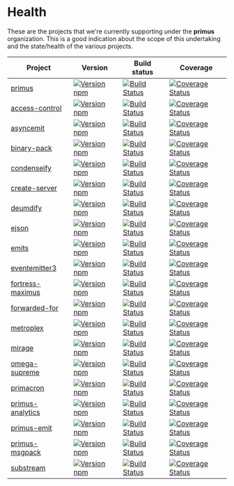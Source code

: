 # Health

These are the projects that we're currently supporting under the **primus**
organization. This is a good indication about the scope of this undertaking and
the state/health of the various projects.

Project                              | Version                                                            |Build status                                                               | Coverage
-------------------------------------|--------------------------------------------------------------------|---------------------------------------------------------------------------|---------------------------------------------------------------------------------
[primus][primus]                     | [![Version npm][npm-primus-badge]][npm-primus]                     | [![Build Status][ci-primus-badge]][ci-primus]                     | [![Coverage Status][coverage-primus-badge]][coverage-primus]
[access-control][access-control]     | [![Version npm][npm-access-control-badge]][npm-access-control]     | [![Build Status][ci-access-control-badge]][ci-access-control]     | [![Coverage Status][coverage-access-control-badge]][coverage-access-control]
[asyncemit][asyncemit]               | [![Version npm][npm-asyncemit-badge]][npm-asyncemit]               | [![Build Status][ci-asyncemit-badge]][ci-asyncemit]               | [![Coverage Status][coverage-asyncemit-badge]][coverage-asyncemit]
[binary-pack][binary-pack]           | [![Version npm][npm-binary-pack-badge]][npm-binary-pack]           | [![Build Status][ci-binary-pack-badge]][ci-binary-pack]           | [![Coverage Status][coverage-binary-pack-badge]][coverage-binary-pack]
[condenseify][condenseify]           | [![Version npm][npm-condenseify-badge]][npm-condenseify]           | [![Build Status][ci-condenseify-badge]][ci-condenseify]           | [![Coverage Status][coverage-condenseify-badge]][coverage-condenseify]
[create-server][create-server]       | [![Version npm][npm-create-server-badge]][npm-create-server]       | [![Build Status][ci-create-server-badge]][ci-create-server]       | [![Coverage Status][coverage-create-server-badge]][coverage-create-server]
[deumdify][deumdify]                 | [![Version npm][npm-deumdify-badge]][npm-deumdify]                 | [![Build Status][ci-deumdify-badge]][ci-deumdify]                 | [![Coverage Status][coverage-deumdify-badge]][coverage-deumdify]
[ejson][ejson]                       | [![Version npm][npm-ejson-badge]][npm-ejson]                       | [![Build Status][ci-ejson-badge]][ci-ejson]                       | [![Coverage Status][coverage-ejson-badge]][coverage-ejson]
[emits][emits]                       | [![Version npm][npm-emits-badge]][npm-emits]                       | [![Build Status][ci-emits-badge]][ci-emits]                       | [![Coverage Status][coverage-emits-badge]][coverage-emits]
[eventemitter3][eventemitter3]       | [![Version npm][npm-eventemitter3-badge]][npm-eventemitter3]       | [![Build Status][ci-eventemitter3-badge]][ci-eventemitter3]       | [![Coverage Status][coverage-eventemitter3-badge]][coverage-eventemitter3]
[fortress-maximus][fortress-maximus] | [![Version npm][npm-fortress-maximus-badge]][npm-fortress-maximus] | [![Build Status][ci-fortress-maximus-badge]][ci-fortress-maximus] | [![Coverage Status][coverage-fortress-maximus-badge]][coverage-fortress-maximus]
[forwarded-for][forwarded-for]       | [![Version npm][npm-forwarded-for-badge]][npm-forwarded-for]       | [![Build Status][ci-forwarded-for-badge]][ci-forwarded-for]       | [![Coverage Status][coverage-forwarded-for-badge]][coverage-forwarded-for]
[metroplex][metroplex]               | [![Version npm][npm-metroplex-badge]][npm-metroplex]               | [![Build Status][ci-metroplex-badge]][ci-metroplex]               | [![Coverage Status][coverage-metroplex-badge]][coverage-metroplex]
[mirage][mirage]                     | [![Version npm][npm-mirage-badge]][npm-mirage]                     | [![Build Status][ci-mirage-badge]][ci-mirage]                     | [![Coverage Status][coverage-mirage-badge]][coverage-mirage]
[omega-supreme][omega-supreme]       | [![Version npm][npm-omega-supreme-badge]][npm-omega-supreme]       | [![Build Status][ci-omega-supreme-badge]][ci-omega-supreme]       | [![Coverage Status][coverage-omega-supreme-badge]][coverage-omega-supreme]
[primacron][primacron]               | [![Version npm][npm-primacron-badge]][npm-primacron]               | [![Build Status][ci-primacron-badge]][ci-primacron]               | [![Coverage Status][coverage-primacron-badge]][coverage-primacron]
[primus-analytics][primus-analytics] | [![Version npm][npm-primus-analytics-badge]][npm-primus-analytics] | [![Build Status][ci-primus-analytics-badge]][ci-primus-analytics] | [![Coverage Status][coverage-primus-analytics-badge]][coverage-primus-analytics]
[primus-emit][primus-emit]           | [![Version npm][npm-primus-emit-badge]][npm-primus-emit]           | [![Build Status][ci-primus-emit-badge]][ci-primus-emit]           | [![Coverage Status][coverage-primus-emit-badge]][coverage-primus-emit]
[primus-msgpack][primus-msgpack]     | [![Version npm][npm-primus-msgpack-badge]][npm-primus-msgpack]     | [![Build Status][ci-primus-msgpack-badge]][ci-primus-msgpack]     | [![Coverage Status][coverage-primus-msgpack-badge]][coverage-primus-msgpack]
[substream][substream]               | [![Version npm][npm-substream-badge]][npm-substream]               | [![Build Status][ci-substream-badge]][ci-substream]               | [![Coverage Status][coverage-substream-badge]][coverage-substream]

[primus]: https://github.com/primus/primus
[npm-primus-badge]: https://img.shields.io/npm/v/primus.svg?style=flat-square
[npm-primus]: https://www.npmjs.com/package/primus
[ci-primus-badge]: https://img.shields.io/github/actions/workflow/status/primus/primus/ci.yml?branch=master&label=CI&style=flat-square
[ci-primus]: https://github.com/primus/primus/actions?query=workflow%3ACI+branch%3Amaster
[coverage-primus-badge]: https://img.shields.io/coveralls/primus/primus/master.svg?style=flat-square
[coverage-primus]: https://coveralls.io/r/primus/primus?branch=master

[access-control]: https://github.com/primus/access-control
[npm-access-control-badge]: https://img.shields.io/npm/v/access-control.svg?style=flat-square
[npm-access-control]: https://www.npmjs.com/package/access-control
[ci-access-control-badge]: https://img.shields.io/github/actions/workflow/status/primus/access-control/ci.yml?branch=master&label=CI&style=flat-square
[ci-access-control]: https://github.com/primus/access-control/actions?query=workflow%3ACI+branch%3Amaster
[coverage-access-control-badge]: https://img.shields.io/coveralls/primus/access-control/master.svg?style=flat-square
[coverage-access-control]: https://coveralls.io/r/primus/access-control?branch=master

[asyncemit]: https://github.com/primus/asyncemit
[npm-asyncemit-badge]: https://img.shields.io/npm/v/asyncemit.svg?style=flat-square
[npm-asyncemit]: https://www.npmjs.com/package/asyncemit
[ci-asyncemit-badge]: https://img.shields.io/github/actions/workflow/status/primus/asyncemit/ci.yml?branch=master&label=CI&style=flat-square
[ci-asyncemit]: https://github.com/primus/asyncemit/actions?query=workflow%3ACI+branch%3Amaster
[coverage-asyncemit-badge]: https://img.shields.io/coveralls/primus/asyncemit/master.svg?style=flat-square
[coverage-asyncemit]: https://coveralls.io/r/primus/asyncemit?branch=master

[binary-pack]: https://github.com/primus/binary-pack
[npm-binary-pack-badge]: https://img.shields.io/npm/v/binary-pack.svg?style=flat-square
[npm-binary-pack]: https://www.npmjs.com/package/binary-pack
[ci-binary-pack-badge]: https://img.shields.io/github/actions/workflow/status/primus/binary-pack/ci.yml?branch=master&label=CI&style=flat-square
[ci-binary-pack]: https://github.com/primus/binary-pack/actions?query=workflow%3ACI+branch%3Amaster
[coverage-binary-pack-badge]: https://img.shields.io/coveralls/primus/binary-pack/master.svg?style=flat-square
[coverage-binary-pack]: https://coveralls.io/r/primus/binary-pack?branch=master

[condenseify]: https://github.com/primus/condenseify
[npm-condenseify-badge]: https://img.shields.io/npm/v/condenseify.svg?style=flat-square
[npm-condenseify]: https://www.npmjs.com/package/condenseify
[ci-condenseify-badge]: https://img.shields.io/github/actions/workflow/status/primus/condenseify/ci.yml?branch=master&label=CI&style=flat-square
[ci-condenseify]: https://github.com/primus/condenseify/actions?query=workflow%3ACI+branch%3Amaster
[coverage-condenseify-badge]: https://img.shields.io/coveralls/primus/condenseify/master.svg?style=flat-square
[coverage-condenseify]: https://coveralls.io/r/primus/condenseify?branch=master

[create-server]: https://github.com/primus/create-server
[npm-create-server-badge]: https://img.shields.io/npm/v/create-server.svg?style=flat-square
[npm-create-server]: https://www.npmjs.com/package/create-server
[ci-create-server-badge]: https://img.shields.io/github/actions/workflow/status/primus/create-server/ci.yml?branch=master&label=CI&style=flat-square
[ci-create-server]: https://github.com/primus/create-server/actions?query=workflow%3ACI+branch%3Amaster
[coverage-create-server-badge]: https://img.shields.io/coveralls/primus/create-server/master.svg?style=flat-square
[coverage-create-server]: https://coveralls.io/r/primus/create-server?branch=master

[deumdify]: https://github.com/primus/deumdify
[npm-deumdify-badge]: https://img.shields.io/npm/v/deumdify.svg?style=flat-square
[npm-deumdify]: https://www.npmjs.com/package/deumdify
[ci-deumdify-badge]: https://img.shields.io/github/actions/workflow/status/primus/deumdify/ci.yml?branch=master&label=CI&style=flat-square
[ci-deumdify]: https://github.com/primus/deumdify/actions?query=workflow%3ACI+branch%3Amaster
[coverage-deumdify-badge]: https://img.shields.io/coveralls/primus/deumdify/master.svg?style=flat-square
[coverage-deumdify]: https://coveralls.io/r/primus/deumdify?branch=master

[ejson]: https://github.com/primus/ejson
[npm-ejson-badge]: https://img.shields.io/npm/v/ejson.svg?style=flat-square
[npm-ejson]: https://www.npmjs.com/package/ejson
[ci-ejson-badge]: https://img.shields.io/github/actions/workflow/status/primus/ejson/ci.yml?branch=master&label=CI&style=flat-square
[ci-ejson]: https://github.com/primus/ejson/actions?query=workflow%3ACI+branch%3Amaster
[coverage-ejson-badge]: https://img.shields.io/coveralls/primus/ejson/master.svg?style=flat-square
[coverage-ejson]: https://coveralls.io/r/primus/ejson?branch=master

[emits]: https://github.com/primus/emits
[npm-emits-badge]: https://img.shields.io/npm/v/emits.svg?style=flat-square
[npm-emits]: https://www.npmjs.com/package/emits
[ci-emits-badge]: https://img.shields.io/github/actions/workflow/status/primus/emits/ci.yml?branch=master&label=CI&style=flat-square
[ci-emits]: https://github.com/primus/emits/actions?query=workflow%3ACI+branch%3Amaster
[coverage-emits-badge]: https://img.shields.io/coveralls/primus/emits/master.svg?style=flat-square
[coverage-emits]: https://coveralls.io/r/primus/emits?branch=master

[eventemitter3]: https://github.com/primus/eventemitter3
[npm-eventemitter3-badge]: https://img.shields.io/npm/v/eventemitter3.svg?style=flat-square
[npm-eventemitter3]: https://www.npmjs.com/package/eventemitter3
[ci-eventemitter3-badge]: https://img.shields.io/github/actions/workflow/status/primus/eventemitter3/ci.yml?branch=master&label=CI&style=flat-square
[ci-eventemitter3]: https://github.com/primus/eventemitter3/actions?query=workflow%3ACI+branch%3Amaster
[coverage-eventemitter3-badge]: https://img.shields.io/coveralls/primus/eventemitter3/master.svg?style=flat-square
[coverage-eventemitter3]: https://coveralls.io/r/primus/eventemitter3?branch=master

[fortress-maximus]: https://github.com/primus/fortress-maximus
[npm-fortress-maximus-badge]: https://img.shields.io/npm/v/fortress-maximus.svg?style=flat-square
[npm-fortress-maximus]: https://www.npmjs.com/package/fortress-maximus
[ci-fortress-maximus-badge]: https://img.shields.io/github/actions/workflow/status/primus/fortress-maximus/ci.yml?branch=master&label=CI&style=flat-square
[ci-fortress-maximus]: https://github.com/primus/fortress-maximus/actions?query=workflow%3ACI+branch%3Amaster
[coverage-fortress-maximus-badge]: https://img.shields.io/coveralls/primus/fortress-maximus/master.svg?style=flat-square
[coverage-fortress-maximus]: https://coveralls.io/r/primus/fortress-maximus?branch=master

[forwarded-for]: https://github.com/primus/forwarded-for
[npm-forwarded-for-badge]: https://img.shields.io/npm/v/forwarded-for.svg?style=flat-square
[npm-forwarded-for]: https://www.npmjs.com/package/forwarded-for
[ci-forwarded-for-badge]: https://img.shields.io/github/actions/workflow/status/primus/forwarded-for/ci.yml?branch=master&label=CI&style=flat-square
[ci-forwarded-for]: https://github.com/primus/forwarded-for/actions?query=workflow%3ACI+branch%3Amaster
[coverage-forwarded-for-badge]: https://img.shields.io/coveralls/primus/forwarded-for/master.svg?style=flat-square
[coverage-forwarded-for]: https://coveralls.io/r/primus/forwarded-for?branch=master

[metroplex]: https://github.com/primus/metroplex
[npm-metroplex-badge]: https://img.shields.io/npm/v/metroplex.svg?style=flat-square
[npm-metroplex]: https://www.npmjs.com/package/metroplex
[ci-metroplex-badge]: https://img.shields.io/github/actions/workflow/status/primus/metroplex/ci.yml?branch=master&label=CI&style=flat-square
[ci-metroplex]: https://github.com/primus/metroplex/actions?query=workflow%3ACI+branch%3Amaster
[coverage-metroplex-badge]: https://img.shields.io/coveralls/primus/metroplex/master.svg?style=flat-square
[coverage-metroplex]: https://coveralls.io/r/primus/metroplex?branch=master

[mirage]: https://github.com/primus/mirage
[npm-mirage-badge]: https://img.shields.io/npm/v/mirage.svg?style=flat-square
[npm-mirage]: https://www.npmjs.com/package/mirage
[ci-mirage-badge]: https://img.shields.io/github/actions/workflow/status/primus/mirage/ci.yml?branch=master&label=CI&style=flat-square
[ci-mirage]: https://github.com/primus/mirage/actions?query=workflow%3ACI+branch%3Amaster
[coverage-mirage-badge]: https://img.shields.io/coveralls/primus/mirage/master.svg?style=flat-square
[coverage-mirage]: https://coveralls.io/r/primus/mirage?branch=master

[omega-supreme]: https://github.com/primus/omega-supreme
[npm-omega-supreme-badge]: https://img.shields.io/npm/v/omega-supreme.svg?style=flat-square
[npm-omega-supreme]: https://www.npmjs.com/package/omega-supreme
[ci-omega-supreme-badge]: https://img.shields.io/github/actions/workflow/status/primus/omega-supreme/ci.yml?branch=master&label=CI&style=flat-square
[ci-omega-supreme]: https://github.com/primus/omega-supreme/actions?query=workflow%3ACI+branch%3Amaster
[coverage-omega-supreme-badge]: https://img.shields.io/coveralls/primus/omega-supreme/master.svg?style=flat-square
[coverage-omega-supreme]: https://coveralls.io/r/primus/omega-supreme?branch=master

[primacron]: https://github.com/primus/primacron
[npm-primacron-badge]: https://img.shields.io/npm/v/primacron.svg?style=flat-square
[npm-primacron]: https://www.npmjs.com/package/primacron
[ci-primacron-badge]: https://img.shields.io/github/actions/workflow/status/primus/primacron/ci.yml?branch=master&label=CI&style=flat-square
[ci-primacron]: https://github.com/primus/primacron/actions?query=workflow%3ACI+branch%3Amaster
[coverage-primacron-badge]: https://img.shields.io/coveralls/primus/primacron/master.svg?style=flat-square
[coverage-primacron]: https://coveralls.io/r/primus/primacron?branch=master

[primus-analytics]: https://github.com/primus/primus-analytics
[npm-primus-analytics-badge]: https://img.shields.io/npm/v/primus-analytics.svg?style=flat-square
[npm-primus-analytics]: https://www.npmjs.com/package/primus-analytics
[ci-primus-analytics-badge]: https://img.shields.io/github/actions/workflow/status/primus/primus.analytics/ci.yml?branch=master&label=CI&style=flat-square
[ci-primus-analytics]: https://github.com/primus/primus-analytics/actions?query=workflow%3ACI+branch%3Amaster
[coverage-primus-analytics-badge]: https://img.shields.io/coveralls/primus/primus-analytics/master.svg?style=flat-square
[coverage-primus-analytics]: https://coveralls.io/r/primus/primus-analytics?branch=master

[primus-emit]: https://github.com/primus/primus-emit
[npm-primus-emit-badge]: https://img.shields.io/npm/v/primus-emit.svg?style=flat-square
[npm-primus-emit]: https://www.npmjs.com/package/primus-emit
[ci-primus-emit-badge]: https://img.shields.io/github/actions/workflow/status/primus/primus-emit/ci.yml?branch=master&label=CI&style=flat-square
[ci-primus-emit]: https://github.com/primus/primus-emit/actions?query=workflow%3ACI+branch%3Amaster
[coverage-primus-emit-badge]: https://img.shields.io/coveralls/primus/primus-emit/master.svg?style=flat-square
[coverage-primus-emit]: https://coveralls.io/r/primus/primus-emit?branch=master

[primus-msgpack]: https://github.com/primus/primus-msgpack
[npm-primus-msgpack-badge]: https://img.shields.io/npm/v/primus-msgpack.svg?style=flat-square
[npm-primus-msgpack]: https://www.npmjs.com/package/primus-msgpack
[ci-primus-msgpack-badge]: https://img.shields.io/github/actions/workflow/status/primus/primus-msgpack/ci.yml?branch=master&label=CI&style=flat-square
[ci-primus-msgpack]: https://github.com/primus/primus-msgpack/actions?query=workflow%3ACI+branch%3Amaster
[coverage-primus-msgpack-badge]: https://img.shields.io/coveralls/primus/primus-msgpack/master.svg?style=flat-square
[coverage-primus-msgpack]: https://coveralls.io/r/primus/primus-msgpack?branch=master

[substream]: https://github.com/primus/substream
[npm-substream-badge]: https://img.shields.io/npm/v/substream.svg?style=flat-square
[npm-substream]: https://www.npmjs.com/package/substream
[ci-substream-badge]: https://img.shields.io/github/actions/workflow/status/primus/substream/ci.yml?branch=master&label=CI&style=flat-square
[ci-substream]: https://github.com/primus/substream/actions?query=workflow%3ACI+branch%3Amaster
[coverage-substream-badge]: https://img.shields.io/coveralls/primus/substream/master.svg?style=flat-square
[coverage-substream]: https://coveralls.io/r/primus/substream?branch=master
